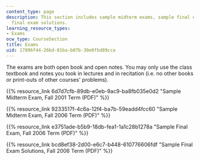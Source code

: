 ```yaml
---
content_type: page
description: This section includes sample midterm exams, sample final exam, and sample
  final exam solutions.
learning_resource_types:
- Exams
ocw_type: CourseSection
title: Exams
uid: 17896f44-26bd-01ba-b07b-30e0fbd89cca
---
```


The exams are both open book and open notes. You may only use the class textbook and notes you took in lectures and in recitation (i.e. no other books or print-outs of other courses' problems).

{{% resource_link 6d7d7cfb-89db-e0eb-9ac9-ba8fb035e0d2 "Sample Midterm Exam, Fall 2001 Term (PDF)" %}}

{{% resource_link 9233517f-4c6a-12f4-ba7b-59eadd4fcc60 "Sample Midterm Exam, Fall 2006 Term (PDF)" %}}

{{% resource_link e3751ade-b5b9-18db-fea1-1a1c28b1278a "Sample Final Exam, Fall 2006 Term (PDF)" %}}

{{% resource_link bcd8ef38-2d00-e6c7-b448-610776606fdf "Sample Final Exam Solutions, Fall 2006 Term (PDF)" %}}